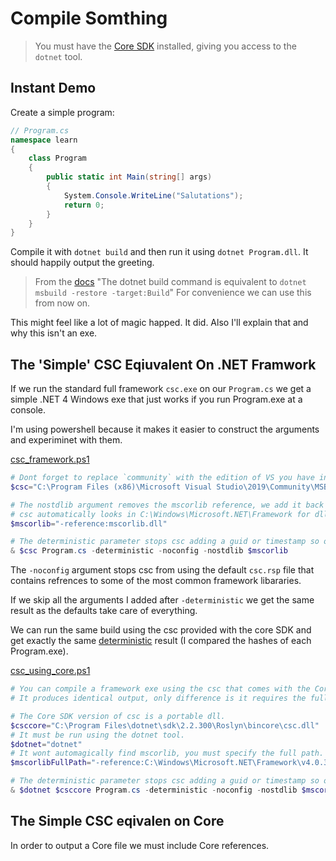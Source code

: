 # Compile Somthing

> You must have the [Core SDK](https://dotnet.microsoft.com/download) installed, giving you access to the `dotnet` tool.

## Instant Demo

Create a simple program:

```csharp
// Program.cs
namespace learn
{
    class Program
    {
        public static int Main(string[] args)
        {
            System.Console.WriteLine("Salutations");
            return 0;
        }
    }
}
```

Compile it with `dotnet build` and then run it using `dotnet Program.dll`.
It should happily output the greeting.

> From the [docs](https://docs.microsoft.com/en-us/dotnet/core/tools/dotnet-msbuild)
> "The dotnet build command is equivalent to `dotnet msbuild -restore -target:Build`"
> For convenience we can use this from now on.

This might feel like a lot of magic happed. It did. Also I'll explain that and why this isn't an exe.


## The 'Simple' CSC Eqiuvalent On .NET Framwork

If we run the standard full framework `csc.exe` on our `Program.cs` we get a simple .NET 4 Windows exe that just works if you run Program.exe at a console.

I'm using powershell because it makes it easier to construct the arguments and experiminet with them.

[csc_framework.ps1](https://github.com/t3hmun/AspCoreFromScratch/blob/master/002_compile_something/csc_framework.ps1)

```powershell
# Dont forget to replace `community` with the edition of VS you have installed. 
$csc="C:\Program Files (x86)\Microsoft Visual Studio\2019\Community\MSBuild\Current\Bin\Roslyn\csc.exe"

# The nostdlib argument removes the mscorlib reference, we add it back in explicitly as a demonstration.
# csc automatically looks in C:\Windows\Microsoft.NET\Framework for dlls without full path not present in the current folder.
$mscorlib="-reference:mscorlib.dll"

# The deterministic parameter stops csc adding a guid or timestamp so outputs are always identical given the same inputs.
& $csc Program.cs -deterministic -noconfig -nostdlib $mscorlib
```

The `-noconfig` argument stops csc from using the default `csc.rsp` file that contains refrences to some of the most common framework libararies.

If we skip all the arguments I added after `-deterministic` we get the same result as the defaults take care of everything.

We can run the same build using the csc provided with the core SDK and get exactly the same [deterministic](https://docs.microsoft.com/en-us/dotnet/csharp/language-reference/compiler-options/deterministic-compiler-option) result (I compared the hashes of each Program.exe).

[csc_using_core.ps1](https://github.com/t3hmun/AspCoreFromScratch/blob/master/002_compile_something/csc_framework_using_core.ps1)

```powershell
# You can compile a framework exe using the csc that comes with the Core SDK.
# It produces identical output, only difference is it requires the full path of mscorlib.

# The Core SDK version of csc is a portable dll.
$csccore="C:\Program Files\dotnet\sdk\2.2.300\Roslyn\bincore\csc.dll"
# It must be run using the dotnet tool.
$dotnet="dotnet"
# It wont automagically find mscorlib, you must specify the full path. 
$mscorlibFullPath="-reference:C:\Windows\Microsoft.NET\Framework\v4.0.30319\mscorlib.dll"

# The deterministic parameter stops csc adding a guid or timestamp so outputs are always identical given the same inputs.
& $dotnet $csccore Program.cs -deterministic -noconfig -nostdlib $mscorlibFullPath
```


## The Simple CSC eqivalen on Core

In order to output a Core file we must include Core references.

